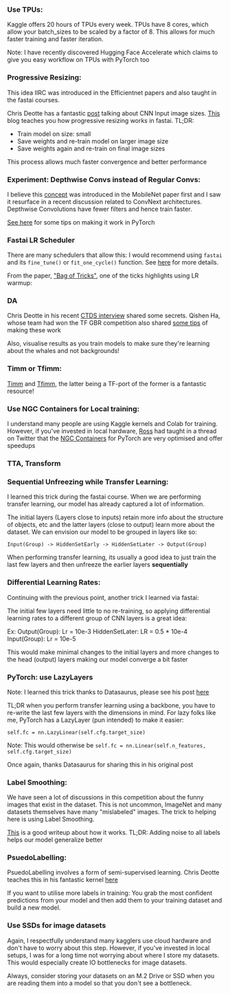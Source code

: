 ### Use TPUs:

Kaggle offers 20 hours of TPUs every week. TPUs have 8 cores, which  allow your batch_sizes to be scaled by a factor of 8. This allows for  much faster training and faster iteration. 

Note: I have recently discovered Hugging Face Accelerate which claims to give you easy workflow on TPUs with PyTorch too





### Progressive Resizing:

This idea IIRC was introduced in the Efficientnet papers and also taught in the fastai courses. 

Chris Deotte has a fantastic [post](https://www.kaggle.com/c/siim-isic-melanoma-classification/discussion/160147) talking about CNN Input image sizes. [This](https://medium.com/analytics-vidhya/novel-techniques-to-win-an-image-classification-hackathon-part-2-e33bf0ad5fe6) blog teaches you how progressive resizing works in fastai. TL;DR:

- Train model on size: small
- Save weights and re-train model on larger image size
- Save weights again and re-train on final image sizes

This process allows much faster convergence and better performance 



### Experiment: Depthwise Convs instead of Regular Convs:

I believe this [concept](https://paperswithcode.com/method/depthwise-convolution) was introduced in the MobileNet paper first and I saw it resurface in a recent discussion related to ConvNext architectures. Depthwise  Convolutions have fewer filters and hence train faster. 

[See here](https://discuss.pytorch.org/t/how-to-modify-a-conv2d-to-depthwise-separable-convolution/15843/4) for some tips on making it work in PyTorch



### Fastai LR Scheduler

There are many schedulers that allow this: I would recommend using `fastai` and its `fine_tune()` or `fit_one_cycle()` function. See [here](https://forums.fast.ai/t/fine-tune-vs-fit-one-cycle/66029) for more details. 

From the paper, ["Bag of Tricks"](https://arxiv.org/pdf/1812.01187.pdf), one of the ticks highlights using LR warmup:



### DA

Chris Deotte in his recent [CTDS interview](https://www.youtube.com/watch?v=XXmujwhjyIo) shared some secrets. Qishen Ha, whose team had won the TF GBR competition also shared [some tips](https://www.youtube.com/watch?v=8e-EIilkvL0) of making these work

Also, visualise results as you train models to make sure they're learning about the whales and not backgrounds!



### Timm or Tfimm:

[Timm](https://github.com/rwightman/pytorch-image-models) and [Tfimm](https://github.com/martinsbruveris/tensorflow-image-models), the latter being a TF-port of the former is a fantastic resource! 



### Use NGC Containers for Local training:

I understand many people are using Kaggle kernels and Colab for training. However, if you've invested in local hardware, [Ross](https://twitter.com/wightmanr) had taught in a thread on Twitter that the [NGC Containers](https://catalog.ngc.nvidia.com) for PyTorch are very optimised and offer speedups



### TTA, Transform



### Sequential Unfreezing while Transfer Learning:

I learned this trick during the fastai course. When we are performing transfer learning, our model has already captured a lot of information. 

The initial layers (Layers close to inputs) retain more info about  the structure of objects, etc and the latter layers (close to output)  learn more about the dataset. We can envision our model to be grouped in layers like so:

```
Input(Group) -> HiddenSetEarly -> HiddenSetLater -> Output(Group)
```

When performing transfer learning, its usually a good idea to just  train the last few layers and then unfreeze the earlier layers **sequentially**



### Differential Learning Rates:

Continuing with the previous point, another trick I learned via fastai:

The initial few layers need little to no re-training, so applying  differential learning rates to a different group of CNN layers is a  great idea:

Ex: 
 Output(Group): Lr = 10e-3
 HiddenSetLater: LR = 0.5 * 10e-4
 Input(Group): Lr = 10e-5

This would make minimal changes to the initial layers and more  changes to the head (output) layers making our model converge a bit  faster



### PyTorch: use LazyLayers

Note: I learned this trick thanks to Datasaurus, please see his post [here](https://www.kaggle.com/c/petfinder-pawpularity-score/discussion/279460) 

TL;DR when you perform transfer learning using a backbone, you have  to re-write the last few layers with the dimensions in mind. For lazy  folks like me, PyTorch has a LazyLayer (pun intended) to make it easier:

```
self.fc = nn.LazyLinear(self.cfg.target_size)
```

Note: This would otherwise be `self.fc = nn.Linear(self.n_features, self.cfg.target_size)`

Once again, thanks Datasaurus for sharing this in his original post



### Label Smoothing:

We have seen a lot of discussions in this competition about the funny images that exist in the dataset. This is not uncommon, ImageNet and  many datasets themselves have many "mislabeled" images. The trick to  helping here is using Label Smoothing. 

[This](https://paperswithcode.com/method/label-smoothing) is a good writeup about how it works. TL;DR: Adding noise to all labels helps our model generalize better



### PsuedoLabelling:

PsuedoLabelling involves a form of semi-supervised learning. Chris Deotte teaches this in his fantastic kernel [here](https://www.kaggle.com/cdeotte/pseudo-labeling-qda-0-969)

If you want to utilise more labels in training: You grab the most  confident predictions from your model and then add them to your training dataset and build a new model. 



### Use SSDs for image datasets

Again, I respectfully understand many kagglers use cloud hardware and don't have to worry about this step. However, if you've invested in  local setups, I was for a long time not worrying about where I store my  datasets. This would especially create IO bottlenecks for image datasets. 

Always, consider storing your datasets on an M.2 Drive or SSD when  you are reading them into a model so that you don't see a bottleneck. 



